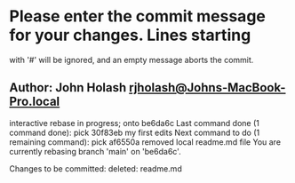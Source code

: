 # Please enter the commit message for your changes. Lines starting

with '#' will be ignored, and an empty message aborts the commit.

## Author:    John Holash <rjholash@Johns-MacBook-Pro.local>

 interactive rebase in progress; onto be6da6c
 Last command done (1 command done):
    pick 30f83eb my first edits
 Next command to do (1 remaining command):
    pick af6550a removed local readme.md file
 You are currently rebasing branch 'main' on 'be6da6c'.

 Changes to be committed:
deleted:    readme.md
